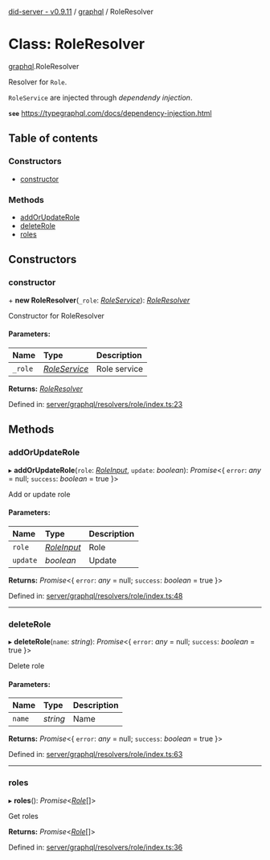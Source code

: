 [did-server - v0.9.11](../README.md) / [graphql](../modules/graphql.md) / RoleResolver

# Class: RoleResolver

[graphql](../modules/graphql.md).RoleResolver

Resolver for `Role`.

`RoleService` are injected through
_dependendy injection_.

**`see`** https://typegraphql.com/docs/dependency-injection.html

## Table of contents

### Constructors

- [constructor](graphql.roleresolver.md#constructor)

### Methods

- [addOrUpdateRole](graphql.roleresolver.md#addorupdaterole)
- [deleteRole](graphql.roleresolver.md#deleterole)
- [roles](graphql.roleresolver.md#roles)

## Constructors

### constructor

\+ **new RoleResolver**(`_role`: [*RoleService*](services.roleservice.md)): [*RoleResolver*](graphql.roleresolver.md)

Constructor for RoleResolver

#### Parameters:

Name | Type | Description |
:------ | :------ | :------ |
`_role` | [*RoleService*](services.roleservice.md) | Role service    |

**Returns:** [*RoleResolver*](graphql.roleresolver.md)

Defined in: [server/graphql/resolvers/role/index.ts:23](https://github.com/Puzzlepart/did/blob/dev/server/graphql/resolvers/role/index.ts#L23)

## Methods

### addOrUpdateRole

▸ **addOrUpdateRole**(`role`: [*RoleInput*](graphql.roleinput.md), `update`: *boolean*): *Promise*<{ `error`: *any* = null; `success`: *boolean* = true }\>

Add or update role

#### Parameters:

Name | Type | Description |
:------ | :------ | :------ |
`role` | [*RoleInput*](graphql.roleinput.md) | Role   |
`update` | *boolean* | Update    |

**Returns:** *Promise*<{ `error`: *any* = null; `success`: *boolean* = true }\>

Defined in: [server/graphql/resolvers/role/index.ts:48](https://github.com/Puzzlepart/did/blob/dev/server/graphql/resolvers/role/index.ts#L48)

___

### deleteRole

▸ **deleteRole**(`name`: *string*): *Promise*<{ `error`: *any* = null; `success`: *boolean* = true }\>

Delete role

#### Parameters:

Name | Type | Description |
:------ | :------ | :------ |
`name` | *string* | Name    |

**Returns:** *Promise*<{ `error`: *any* = null; `success`: *boolean* = true }\>

Defined in: [server/graphql/resolvers/role/index.ts:63](https://github.com/Puzzlepart/did/blob/dev/server/graphql/resolvers/role/index.ts#L63)

___

### roles

▸ **roles**(): *Promise*<[*Role*](graphql.role.md)[]\>

Get roles

**Returns:** *Promise*<[*Role*](graphql.role.md)[]\>

Defined in: [server/graphql/resolvers/role/index.ts:36](https://github.com/Puzzlepart/did/blob/dev/server/graphql/resolvers/role/index.ts#L36)
